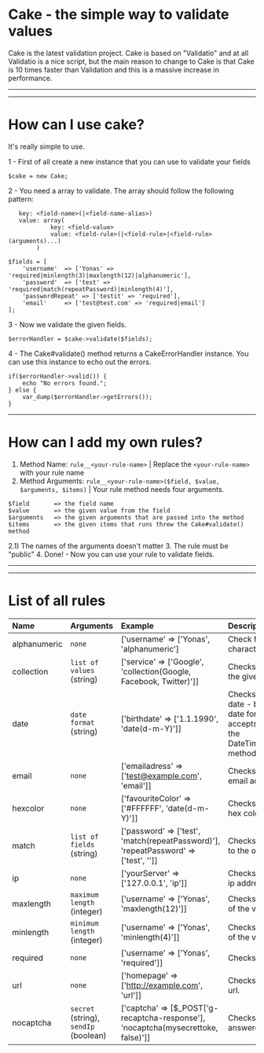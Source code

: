 # Cake - the simple way to validate values
Cake is the latest validation project. Cake is based on "Validatio" and at all Validatio is a nice script, but the main reason to change to Cake is that Cake is 10 times faster than Validation and this is a massive increase in performance.

---

---

# How can I use cake?
It's really simple to use.

1 - First of all create a new instance that you can use to validate your fields
```
$cake = new Cake;
```

2 - You need a array to validate.
   The array should follow the following pattern:
```
   key: <field-name>(|<field-name-alias>)
   value: array(
            key: <field-value>
            value: <field-rule>(|<field-rule>|<field-rule>(arguments)...)
        )
```
```
$fields = [
    'username'  => ['Yonas' => 'required|minlength(3)|maxlength(12)|alphanumeric'],
    'password'  => ['test' => 'required|match(repeatPassword)|minlength(4)'],
    'passwordRepeat' => ['testit' => 'required'],
    'email'     => ['test@test.com' => 'required|email']
];

```

3 - Now we validate the given fields.
```
$errorHandler = $cake->validate($fields);
```

4 - The Cake#validate() method returns a CakeErrorHandler instance. You can use this instance to echo out the errors.
```
if($errorHandler->valid()) {
    echo "No errors found.";
} else {
    var_dump($errorHandler->getErrors());
}
```
---
# How can I add my own rules?

1. Method Name: `rule__<your-rule-name>` | Replace the `<your-rule-name>` with your rule name
2. Method Arguments: `rule__<your-rule-name>($field, $value, $arguments, $items)` | Your rule method needs four arguments.
```
$field       => the field name
$value       => the given value from the field
$arguments   => the given arguments that are passed into the method
$items       => the given items that runs threw the Cake#validate() method
```
2.1) The names of the arguments doesn't matter
3. The rule must be "public"
4. Done! - Now you can use your rule to validate fields.

---

---
# List of all rules
| Name          | Arguments                                 | Example                                                                                       | Description
|:--------------|:------------------------------------------| :---------------------------------------------------------------------------------------------| :--------------------
| alphanumeric  | `none`                                    | ['username' => ['Yonas', 'alphanumeric']                                                      | Check for alphanumeric character(s).
| collection    | `list of values` (string)                 | ['service' => ['Google', 'collection(Google, Facebook, Twitter)']]                            | Checks if a value exists in the given collection.
| date          | `date format` (string)                    | ['birthdate' => ['1.1.1990', 'date(d-m-Y)']]                                                  | Checks if the value is a valid date - based on the given date format. The method accepts every format that the DateTime#createFromFormat method accepts too.
| email         | `none`                                    | ['emailadress' => ['test@example.com', 'email']]                                              | Checks if the value is a valid email address.
| hexcolor      | `none`                                    | ['favouriteColor' => ['#FFFFFF', 'date(d-m-Y)']]                                              | Checks if the value is a valid hex color.
| match         | `list of fields` (string)                 | ['password' => ['test', 'match(repeatPassword)'], 'repeatPassword' => ['test', '']]           | Checks if the value matches to the other given fields.
| ip            | `none`                                    | ['yourServer' => ['127.0.0.1', 'ip']]                                                         | Checks if the value is a valid ip address.
| maxlength     | `maximum length` (integer)                | ['username' => ['Yonas', 'maxlength(12)']]                                                    | Checks the maximum length of the value.
| minlength     | `minimum length` (integer)                | ['username' => ['Yonas', 'minlength(4)']]                                                     | Checks the minimum length of the value
| required      | `none`                                    | ['username' => ['Yonas', 'required']]                                                         | Checks if a value is given.
| url           | `none`                                    | ['homepage' => ['http://example.com', 'url']]                                                 | Checks if the value is a valid url.
| nocaptcha     | `secret` (string), `sendIp` (boolean)     | ['captcha' => [$_POST['g-recaptcha-response'], 'nocaptcha(mysecrettoke, false)']]             | Checks if the captcha is answered in the right way
